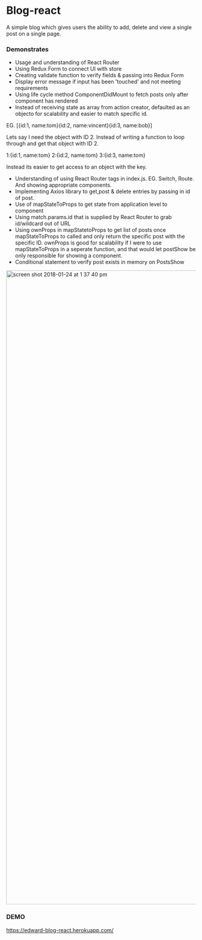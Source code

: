 # Blog-react

A simple blog which gives users the ability to add, delete and view a single post on a single page.

### Demonstrates ###

* Usage and understanding of React Router
* Using Redux Form to connect UI with store
* Creating validate function to verify fields & passing into Redux Form
* Display error message if input has been 'touched' and not meeting requirements
* Using life cycle method ComponentDidMount to fetch posts only after component has rendered
* Instead of receiving state as array from action creator, defaulted as an objecto for scalability and easier to match specific id.

EG. [{id:1, name:tom}{id:2, name:vincent}{id:3, name:bob}]

Lets say I need the object with ID 2. Instead of writing a function to loop through and get that object with ID 2.

1:{id:1, name:tom}
2:{id:2, name:tom}
3:{id:3, name:tom}

Instead its easier to get access to an object with the key.



* Understanding of using React Router tags in index.js. EG. Switch, Route. And showing appropriate components.
* Implementing Axios library to get,post & delete entries by passing in id of post.
* Use of mapStateToProps to get state from application level to component
* Using match.params.id that is supplied by React Router to grab id/wildcard out of URL
* Using ownProps in mapStatetoProps to get list of posts once mapStateToProps to called and only return the specific post with the specific ID. ownProps is good for scalability if I were to use mapStateToProps in a seperate function, and that would let postShow be only responsible for showing a component.
* Conditional statement to verify post exists in memory on PostsShow

<img width="1680" alt="screen shot 2018-01-24 at 1 37 40 pm" src="https://user-images.githubusercontent.com/20784807/35353492-5a07a80a-0115-11e8-9f2a-5b411124adb8.png">


### DEMO ####
https://edward-blog-react.herokuapp.com/


